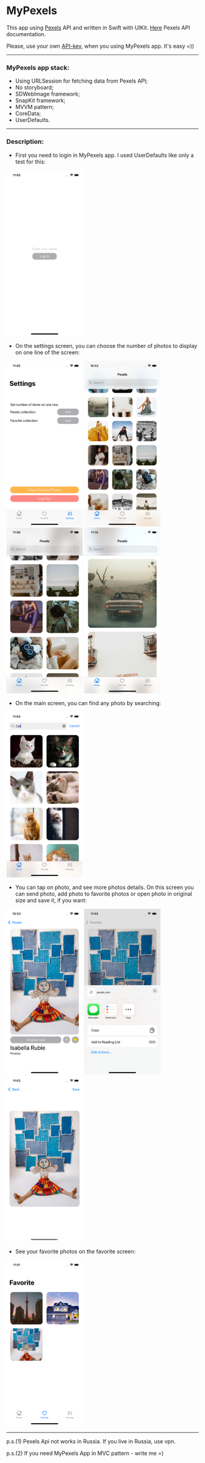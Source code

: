 # MyPexels
This app using [Pexels](https://www.pexels.com/ru-ru/) API and written in Swift with UIKit. [Here](https://www.pexels.com/ru-ru/api/documentation/) Pexels API documentation.

Please, use your own [API-key](https://www.pexels.com/api), when you using MyPexels app. It's easy =))

---
### MyPexels app staсk:
- Using URLSession for fetching data from Pexels API;
- No storyboard;
- SDWebImage framework;
- SnapKit framework;
- MVVM pattern;
- CoreData;
- UserDefaults.
---

### Description:
- First you need to login in MyPexels app. I used UserDefaults like only a test for this: 
<img src="https://github.com/ArtemPavlov72/Screenshots/blob/main/Login%20screen.png" width="200"> 

- On the settings screen, you can choose the number of photos to display on one line of the screen:

<img src="https://github.com/ArtemPavlov72/Screenshots/blob/main/Settings%20screen.png" width="200"> <img src="https://github.com/ArtemPavlov72/Screenshots/blob/main/Pexels%20main%20page.png?raw=true" width="200"> <img src="https://github.com/ArtemPavlov72/Screenshots/blob/main/Pexels%20main%20page2.png" width="200"> <img src="https://github.com/ArtemPavlov72/Screenshots/blob/main/Pexels%20main%20page3.png" width="200"> 

- On the main screen, you can find any photo by searching:

<img src="https://github.com/ArtemPavlov72/Screenshots/blob/main/Searching%20photo.png" width="200"> 

- You can tap on photo, and see more photos details. 
On this screen you can send photo, add photo to favorite photos or open photo in original size and save it, if you want: 

<img src="https://github.com/ArtemPavlov72/Screenshots/blob/main/Pexels%20photo%20details.png" width="200"> <img src="https://github.com/ArtemPavlov72/Screenshots/blob/main/Send%20photo.png" width="200"> <img src="https://github.com/ArtemPavlov72/Screenshots/blob/main/Save%20in%20original%20size.png" width="200">

- See your favorite photos on the favorite screen:

<img src="https://github.com/ArtemPavlov72/Screenshots/blob/main/Favorite%20screen.png" width="200">

---
p.s.(1) Pexels Api not works in Russia. If you live in Russia, use vpn.

p.s.(2) If you need MyPexels App in MVC pattern - write me =)
